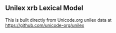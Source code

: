 Unilex xrb Lexical Model
----------------------

This is built directly from Unicode.org unilex data at
https://github.com/unicode-org/unilex
